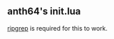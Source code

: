 ## anth64's init.lua

[ripgrep](https://github.com/BurntSushi/ripgrep) is required for this to work.


